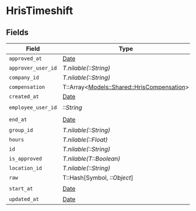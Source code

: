 # HrisTimeshift


## Fields

| Field                                                                                 | Type                                                                                  | Required                                                                              | Description                                                                           |
| ------------------------------------------------------------------------------------- | ------------------------------------------------------------------------------------- | ------------------------------------------------------------------------------------- | ------------------------------------------------------------------------------------- |
| `approved_at`                                                                         | [Date](https://ruby-doc.org/stdlib-2.6.1/libdoc/date/rdoc/Date.html)                  | :heavy_minus_sign:                                                                    | N/A                                                                                   |
| `approver_user_id`                                                                    | *T.nilable(::String)*                                                                 | :heavy_minus_sign:                                                                    | N/A                                                                                   |
| `company_id`                                                                          | *T.nilable(::String)*                                                                 | :heavy_minus_sign:                                                                    | N/A                                                                                   |
| `compensation`                                                                        | T::Array<[Models::Shared::HrisCompensation](../../models/shared/hriscompensation.md)> | :heavy_minus_sign:                                                                    | N/A                                                                                   |
| `created_at`                                                                          | [Date](https://ruby-doc.org/stdlib-2.6.1/libdoc/date/rdoc/Date.html)                  | :heavy_minus_sign:                                                                    | N/A                                                                                   |
| `employee_user_id`                                                                    | *::String*                                                                            | :heavy_check_mark:                                                                    | N/A                                                                                   |
| `end_at`                                                                              | [Date](https://ruby-doc.org/stdlib-2.6.1/libdoc/date/rdoc/Date.html)                  | :heavy_check_mark:                                                                    | N/A                                                                                   |
| `group_id`                                                                            | *T.nilable(::String)*                                                                 | :heavy_minus_sign:                                                                    | N/A                                                                                   |
| `hours`                                                                               | *T.nilable(::Float)*                                                                  | :heavy_minus_sign:                                                                    | N/A                                                                                   |
| `id`                                                                                  | *T.nilable(::String)*                                                                 | :heavy_minus_sign:                                                                    | N/A                                                                                   |
| `is_approved`                                                                         | *T.nilable(T::Boolean)*                                                               | :heavy_minus_sign:                                                                    | N/A                                                                                   |
| `location_id`                                                                         | *T.nilable(::String)*                                                                 | :heavy_minus_sign:                                                                    | N/A                                                                                   |
| `raw`                                                                                 | T::Hash[Symbol, *::Object*]                                                           | :heavy_minus_sign:                                                                    | N/A                                                                                   |
| `start_at`                                                                            | [Date](https://ruby-doc.org/stdlib-2.6.1/libdoc/date/rdoc/Date.html)                  | :heavy_check_mark:                                                                    | N/A                                                                                   |
| `updated_at`                                                                          | [Date](https://ruby-doc.org/stdlib-2.6.1/libdoc/date/rdoc/Date.html)                  | :heavy_minus_sign:                                                                    | N/A                                                                                   |
